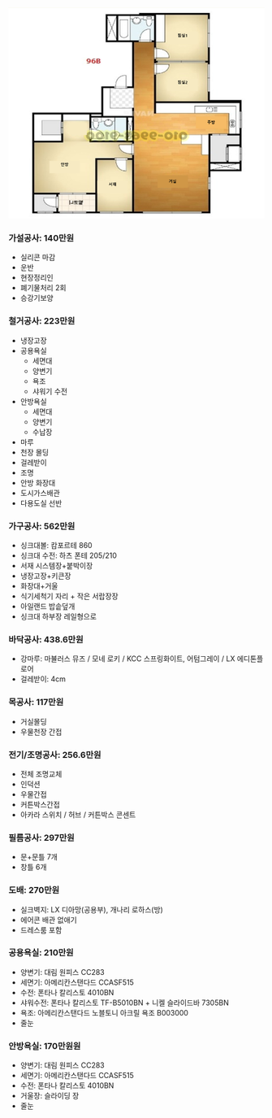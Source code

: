 ![도면](./도면.png)

### 가설공사: 140만원

- 실리콘 마감
- 운반
- 현장정리인
- 폐기물처리 2회
- 승강기보양

### 철거공사: 223만원

- 냉장고장
- 공용욕실
  - 세면대
  - 양변기
  - 욕조
  - 샤워기 수전
- 안방욕실
  - 세면대
  - 양변기
  - 수납장
- 마루
- 천장 몰딩
- 걸레받이
- 조명
- 안방 화장대
- 도시가스배관
- 다용도실 선반

### 가구공사: 562만원

- 싱크대볼: 캄포르테 860
- 싱크대 수전: 하츠 폰테 205/210
- 서재 시스템장+붙박이장
- 냉장고장+키큰장
- 화장대+거울
- 식기세척기 자리 + 작은 서랍장장
- 아일랜드 밥솥덮개
- 싱크대 하부장 레일형으로

### 바닥공사: 438.6만원

- 강마루: 마뷸러스 뮤즈 / 모네 로키 / KCC 스프링화이트, 어텀그레이 / LX 에디톤플로어
- 걸레받이: 4cm

### 목공사: 117만원

- 거실몰딩
- 우물천장 간접

### 전기/조명공사: 256.6만원

- 전체 조명교체
- 인덕션
- 우물간접
- 커튼박스간접
- 아카라 스위치 / 허브 / 커튼박스 콘센트

### 필름공사: 297만원

- 문+문틀 7개
- 창틀 6개

### 도배: 270만원

- 실크벽지: LX 디아망(공용부), 개나리 로하스(방)
- 에어콘 배관 없애기
- 드레스룸 포함

### 공용욕실: 210만원

- 양변기: 대림 원피스 CC283
- 세면기: 아메리칸스탠다드 CCASF515
- 수전: 폰타나 칼리스토 4010BN
- 샤워수전: 폰타나 칼리스토 TF-B5010BN + 니켈 슬라이드바 7305BN
- 욕조: 아메리칸스탠다드 노블토니 아크릴 욕조 B003000
- 줄눈

### 안방욕실: 170만원원

- 양변기: 대림 원피스 CC283
- 세면기: 아메리칸스탠다드 CCASF515
- 수전: 폰타나 칼리스토 4010BN
- 거울장: 슬라이딩 장
- 줄눈
